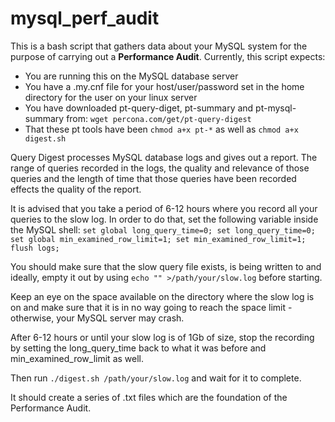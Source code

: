 # mysql_perf_audit

This is a bash script that gathers data about your MySQL system for the purpose of carrying out a **Performance Audit**.
Currently, this script expects:
* You are running this on the MySQL database server
* You have a .my.cnf file for your host/user/password set in the home directory for the user on your linux server
* You have downloaded pt-query-diget, pt-summary and pt-mysql-summary from: ```wget percona.com/get/pt-query-digest```
* That these pt tools have been ```chmod a+x pt-*``` as well as ```chmod a+x digest.sh```

Query Digest processes MySQL database logs and gives out a report.
The range of queries recorded in the logs, the quality and relevance of those queries and the length of time that those queries have been recorded effects the quality of the report.

It is advised that you take a period of 6-12 hours where you record all your queries to the slow log.
In order to do that, set the following variable inside the MySQL shell:
```set global long_query_time=0; set long_query_time=0; set global min_examined_row_limit=1; set min_examined_row_limit=1; flush logs;```

You should make sure that the slow query file exists, is being written to 
and ideally, empty it out by using ```echo "" >/path/your/slow.log``` before starting.

Keep an eye on the space available on the directory where the slow log is on and make sure that it is in no way going to reach the space limit - otherwise, your MySQL server may crash.

After 6-12 hours or until your slow log is of 1Gb of size, stop the recording by setting the long_query_time back to what it was before and min_examined_row_limit as well.

Then run ```./digest.sh /path/your/slow.log``` and wait for it to complete.

It should create a series of .txt files which are the foundation of the Performance Audit.

